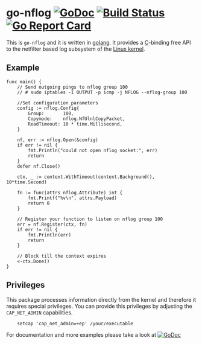 go-nflog [![GoDoc](https://godoc.org/github.com/florianl/go-nflog?status.svg)](https://godoc.org/github.com/florianl/go-nflog) [![Build Status](https://travis-ci.org/florianl/go-nflog.svg?branch=master)](https://travis-ci.org/florianl/go-nflog) [![Go Report Card](https://goreportcard.com/badge/github.com/florianl/go-nflog)](https://goreportcard.com/report/github.com/florianl/go-nflog)
============

This is `go-nflog` and it is written in [golang](https://golang.org/). It provides a [C](https://en.wikipedia.org/wiki/C_(programming_language))-binding free API to the netfilter based log subsystem of the [Linux kernel](https://www.kernel.org).

Example
-------

```golang
func main() {
	// Send outgoing pings to nflog group 100
	// # sudo iptables -I OUTPUT -p icmp -j NFLOG --nflog-group 100

	//Set configuration parameters
	config := nflog.Config{
		Group:       100,
		Copymode:    nflog.NfUlnlCopyPacket,
		ReadTimeout: 10 * time.Millisecond,
	}

	nf, err := nflog.Open(&config)
	if err != nil {
		fmt.Println("could not open nflog socket:", err)
		return
	}
	defer nf.Close()

	ctx, _ := context.WithTimeout(context.Background(), 10*time.Second)

	fn := func(attrs nflog.Attribute) int {
		fmt.Printf("%v\n", attrs.Payload)
		return 0
	}

	// Register your function to listen on nflog group 100
	err = nf.Register(ctx, fn)
	if err != nil {
		fmt.Println(err)
		return
	}

	// Block till the context expires
	<-ctx.Done()
}
```

Privileges
----------

This package processes information directly from the kernel and therefore it requires special privileges. You
can provide this privileges by adjusting the `CAP_NET_ADMIN` capabilities.
```
	setcap 'cap_net_admin=+ep' /your/executable
```

For documentation and more examples please take a look at [![GoDoc](https://godoc.org/github.com/florianl/go-nflog?status.svg)](https://godoc.org/github.com/florianl/go-nflog)
